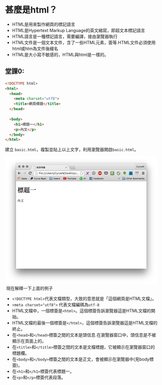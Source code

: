 # 甚麼是html？
- HTML是用來製作網頁的標記語言
- HTML是Hypertext Markup Language的英文縮寫，即超文本標記語言
- HTML語言是一種標記語言，需要編譯，接由瀏覽器執行
- HTML文件是一個文本文件，含了一些HTML元素，簽等.HTML文件必須使用html或htm為文件後綴名
- HTML是大小寫不敏感的，HTML與html是一樣的。


## 堂課0:

``` html
<!DOCTYPE html>
<html>
  <head>
    <meta charset="utf8">
    <title>網頁標題</title>
  </head>

  <body>
    <h1>標題一</h1>
    <p>內文</p>
  </body>
</html>
```
建立 `basic.html`，複製並貼上以上文字，利用瀏覽器開啟`basic.html`。

![basic01](./image/basic01.png)
﻿
現在解釋一下上面的例子

- `<!DOCTYPE html>`代表文檔類型，大致的意思就是「這個網頁是HTML文檔」。
- `<meta charset="utf8">` 代表文檔編碼為`utf-8`
- HTML文檔中，一個標簽是`<html>`。這個標簽告訴瀏覽器這是HTML文檔的開始。
- HTML文檔的最後一個標簽是`</html>`，這個標簽告訴瀏覽器這是HTML文檔的終止。
- 在`<head>`和`</head>`標簽之間的文本是頭信息.在瀏覽器窗口中，頭信息是不被顯示在頁面上的。
- 在`<title>`和`</title>`標簽之間的文本是文檔標題，它被顯示在瀏覽器窗口的標題欄。
- 在`<body>`和`</body>`標簽之間的文本是正文，會被顯示在瀏覽器中(見body標簽)。
- 在`<h1>`和`</h1>`標簽代表標題一。
- 在`<p>`和`</p>`標簽代表段落。
